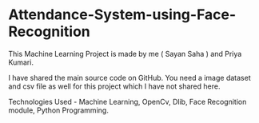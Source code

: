 # Attendance-System-using-Face-Recognition

This Machine Learning Project is made by me ( Sayan Saha ) and Priya Kumari.

I have shared the main source code on GitHub. You need a image dataset and csv file as well for this project which I have not shared here.

Technologies Used - Machine Learning, OpenCv, Dlib, Face Recognition module, Python Programming.
